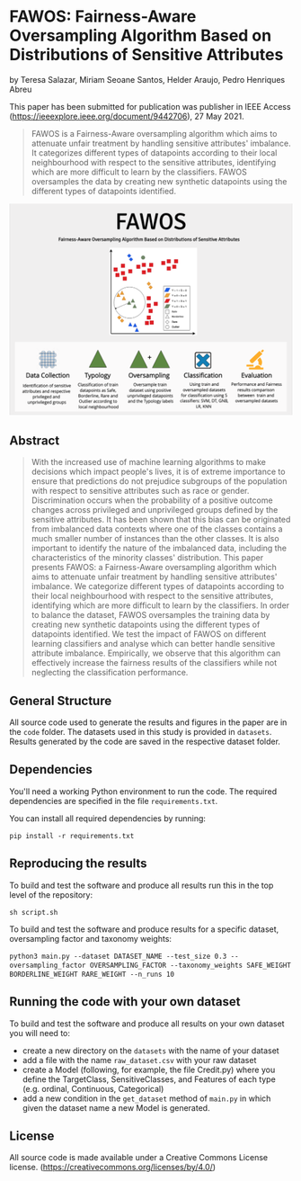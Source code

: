 # FAWOS: Fairness-Aware Oversampling Algorithm Based on Distributions of Sensitive Attributes

by
Teresa Salazar,
Miriam Seoane Santos,
Helder Araujo,
Pedro Henriques Abreu

This paper has been submitted for publication was publisher in IEEE Access (https://ieeexplore.ieee.org/document/9442706), 27 May 2021.

> FAWOS is a Fairness-Aware oversampling algorithm which aims to attenuate unfair treatment by handling sensitive attributes' imbalance. It categorizes different types of datapoints according to their local neighbourhood with respect to the sensitive attributes, identifying which are more difficult to learn by the classifiers. FAWOS oversamples the data by creating new synthetic datapoints using the different types of datapoints identified.

![](ga.png)


## Abstract

>With the increased use of machine learning algorithms to make decisions which impact people's lives, it is of extreme importance to ensure that predictions do not prejudice subgroups of the population with respect to sensitive attributes such as race or gender. Discrimination occurs when the probability of a positive outcome changes across privileged and unprivileged groups defined by the sensitive attributes. It has been shown that this bias can be originated from imbalanced data contexts where one of the classes contains a much smaller number of instances than the other classes. It is also important to identify the nature of the imbalanced data, including the characteristics of the minority classes' distribution. This paper presents FAWOS: a Fairness-Aware oversampling algorithm which aims to attenuate unfair treatment by handling sensitive attributes' imbalance. We categorize different types of datapoints according to their local neighbourhood with respect to the sensitive attributes, identifying which are more difficult to learn by the classifiers. In order to balance the dataset, FAWOS oversamples the training data by creating new synthetic datapoints using the different types of datapoints identified. We test the impact of FAWOS on different learning classifiers and analyse which can better handle sensitive attribute imbalance. Empirically, we observe that this algorithm can effectively increase the fairness results of the classifiers while not neglecting the classification performance.


## General Structure

All source code used to generate the results and figures in the paper are in
the `code` folder.
The datasets used in this study is provided in `datasets`.
Results generated by the code are saved in the respective dataset folder.

## Dependencies

You'll need a working Python environment to run the code.
The required dependencies are specified in the file `requirements.txt`.

You can install all required dependencies by running:

    pip install -r requirements.txt


## Reproducing the results

To build and test the software and produce all results run this in the top level of the repository:

    sh script.sh
    
To build and test the software and produce results for a specific dataset, oversampling factor and taxonomy weights:

    python3 main.py --dataset DATASET_NAME --test_size 0.3 --oversampling_factor OVERSAMPLING_FACTOR --taxonomy_weights SAFE_WEIGHT BORDERLINE_WEIGHT RARE_WEIGHT --n_runs 10

## Running the code with your own dataset

To build and test the software and produce all results on your own dataset you will need to:

- create a new directory on the `datasets` with the name of your dataset
- add a file with the name `raw_dataset.csv` with your raw dataset
- create a Model (following, for example, the file Credit.py) where you define the TargetClass, SensitiveClasses, and Features of each type (e.g. ordinal, Continuous, Categorical)
- add a new condition in the `get_dataset` method of `main.py` in which given the dataset name a new Model is generated.

## License

All source code is made available under a Creative Commons License license. (https://creativecommons.org/licenses/by/4.0/)
